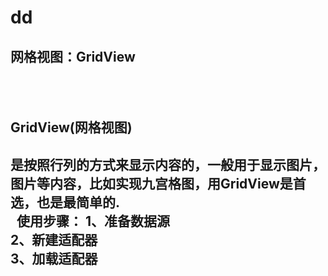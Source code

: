 # dd
<h2>网格视图：GridView<h2><br>
   <h2> GridView(网格视图)<h2>是按照行列的方式来显示内容的，一般用于显示图片，图片等内容，比如实现九宫格图，用GridView是首选，也是最简单的.<br>
   使用步骤：
            1、准备数据源<br>
            2、新建适配器<br>
            3、加载适配器<br>
